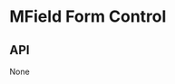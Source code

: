 <!-- The README.md is automatically generated based on api.yaml and docs/*.md for easy viewing on GitHub and NPM. If you need to modify, please view the source file -->

# MField Form Control

## API

None